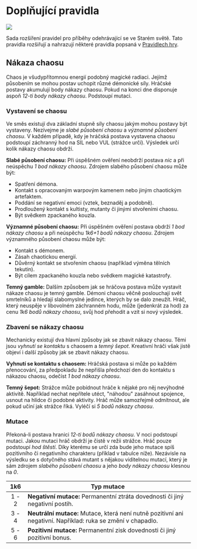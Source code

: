# Doplňující pravidla

<img src="/assets/chaos.webp"/>

Sada rozšíření pravidel pro příběhy odehrávající se ve Starém světě. Tato pravidla rozšiřují a nahrazují některé pravidla popsaná v [Pravidlech hry](/Zakladni_pravidla/).

## Nákaza chaosu

Chaos je všudypřítomnou energií podobný magické radiaci. Jejímž působením se mohou postav uchopit různé démonické síly. Hráčské postavy akumulují body nákazy chaosu. Pokud na konci dne disponuje aspoň *12-ti body nákazy chaosu*. Podstoupí mutaci.

### Vystavení se chaosu

Ve směs existují dva základní stupně síly chaosu jakým mohou postavy být vystaveny. Nezívejme je *slabé působení chaosu* a *významné působení chaosu*. V každém případě, kdy je hráčská postava vystavena chaosu podstoupí záchranný hod na SIL nebo VUL (strážce určí). Výsledek určí kolik nákazy chaosu obdrží.

**Slabé působení chaosu:** Při úspěšném ověření neobdrží postava *nic* a při neúspěchu *1 bod nákazy chaosu*. Zdrojem slabého působení chaosu může být:

- Spatření démona.
- Kontakt s opracovaným warpovým kamenem nebo jiným chaotickým artefaktem.
- Poddání se negativní emoci (vztek, beznaděj a podobně).
- Prodloužený kontakt s kultisty, mutanty či jinými stvořeními chaosu.
- Být svědkem zpackaného kouzla.

**Významné působení chaosu:** Při úspěšném ověření postava obdrží *1 bod nákazy chaosu* a při neúspěchu *1k6+1 bodů nákazy chaosu*. Zdrojem významného působení chaosu může být:

- Kontakt s démonem.
- Zásah chaotickou energií.
- Důvěrný kontakt se stvořením chaosu (například výměna tělních tekutin).
- Být cílem zpackaného kouzla nebo svědkem magické katastrofy.  

**Temný gamble:** Dalším způsobem jak se hráčova postava může vystavit nákaze chaosu je temný gamble. Démoni chaosu věčně poslouchají svět smrtelníků a hledají slabomyslné jedince, kterých by se dalo zneužít. Hráč, který neuspěje v libovolném záchranném hodu, může (jedenkrát za hod) za cenu *1k6 bodů nákazy chaosu*, svůj hod přehodit a vzít si nový výsledek. 

### Zbavení se nákazy chaosu

Mechanicky existují dva hlavní způsoby jak se zbavit nákazy chaosu. Těmi jsou *vyhnutí se kontaktu* s chaosem a *temný šepot*. Kreativní hráči však jistě objeví i další způsoby jak se zbavit nákazy chaosu.

**Vyhnutí se kontaktu s chaosem:** Hráčská postava si může po každém přenocování, za předpokladu že nepřišla předchozí den do kontaktu s nákazou chaosu, odečíst *1 bod nákazy chaosu*.

**Temný šepot:** Strážce může pobídnout hráče k nějaké pro něj nevýhodné aktivitě. Například nechat nepřítele utéct, "náhodou" zasáhnout spojence, usnout na hlídce či podobné aktivity. Hráč může samozřejmě odmítnout, ale pokud učiní jak strážce říká. Vyléčí si *5 bodů nákazy chaosu*.

### Mutace

Překoná-li postava hranici *12-ti bodů nákazy chaosu*. V noci podstoupí mutaci. Jakou mutaci hráč obdrží je čistě v režii strážce. Hráč pouze podstoupí *hod štěstí*. Díky kterému se určí zda bude jeho mutace spíš pozitivního či negativního charakteru (příklad v tabulce níže). Nezávisle na výsledku se s dotyčného stává mutant s nějakou viditelnou mutací, který je sám zdrojem *slabého působení chaosu* a jeho *body nákazy chaosu* klesnou na *0*.

|  1k6  | Typ mutace                                                   |
| :---: | ------------------------------------------------------------ |
| 1 - 2 | **Negativní mutace:** Permanentní ztráta dovednosti či jiný negativní postih. |
| 3 - 4 | **Neutrální mutace:** Mutace, která není nutně pozitivní ani negativní. Například: ruka se změní v chapadlo. |
| 5 - 6 | **Pozitivní mutace:** Permanentní zisk dovednosti či jiný pozitivní bonus. |
